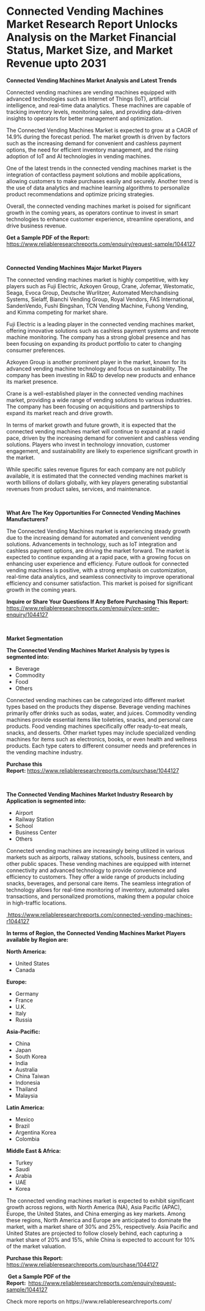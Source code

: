 <p><h1>Connected Vending Machines Market Research Report Unlocks Analysis on the Market Financial Status, Market Size, and Market Revenue upto 2031</h1></p><p><strong>Connected Vending Machines Market Analysis and Latest Trends</strong></p>
<p><p>Connected vending machines are vending machines equipped with advanced technologies such as Internet of Things (IoT), artificial intelligence, and real-time data analytics. These machines are capable of tracking inventory levels, monitoring sales, and providing data-driven insights to operators for better management and optimization.</p><p>The Connected Vending Machines Market is expected to grow at a CAGR of 14.9% during the forecast period. The market growth is driven by factors such as the increasing demand for convenient and cashless payment options, the need for efficient inventory management, and the rising adoption of IoT and AI technologies in vending machines.</p><p>One of the latest trends in the connected vending machines market is the integration of contactless payment solutions and mobile applications, allowing customers to make purchases easily and securely. Another trend is the use of data analytics and machine learning algorithms to personalize product recommendations and optimize pricing strategies.</p><p>Overall, the connected vending machines market is poised for significant growth in the coming years, as operators continue to invest in smart technologies to enhance customer experience, streamline operations, and drive business revenue.</p></p>
<p><strong>Get a Sample PDF of the Report:&nbsp;</strong> <a href="https://www.reliableresearchreports.com/enquiry/request-sample/1044127">https://www.reliableresearchreports.com/enquiry/request-sample/1044127</a></p>
<p>&nbsp;</p>
<p><strong>Connected Vending Machines Major Market Players</strong></p>
<p><p>The connected vending machines market is highly competitive, with key players such as Fuji Electric, Azkoyen Group, Crane, Jofemar, Westomatic, Seaga, Evoca Group, Deutsche Wurlitzer, Automated Merchandising Systems, Sielaff, Bianchi Vending Group, Royal Vendors, FAS International, SandenVendo, Fushi Bingshan, TCN Vending Machine, Fuhong Vending, and Kimma competing for market share.</p><p>Fuji Electric is a leading player in the connected vending machines market, offering innovative solutions such as cashless payment systems and remote machine monitoring. The company has a strong global presence and has been focusing on expanding its product portfolio to cater to changing consumer preferences.</p><p>Azkoyen Group is another prominent player in the market, known for its advanced vending machine technology and focus on sustainability. The company has been investing in R&D to develop new products and enhance its market presence.</p><p>Crane is a well-established player in the connected vending machines market, providing a wide range of vending solutions to various industries. The company has been focusing on acquisitions and partnerships to expand its market reach and drive growth.</p><p>In terms of market growth and future growth, it is expected that the connected vending machines market will continue to expand at a rapid pace, driven by the increasing demand for convenient and cashless vending solutions. Players who invest in technology innovation, customer engagement, and sustainability are likely to experience significant growth in the market.</p><p>While specific sales revenue figures for each company are not publicly available, it is estimated that the connected vending machines market is worth billions of dollars globally, with key players generating substantial revenues from product sales, services, and maintenance.</p></p>
<p>&nbsp;</p>
<p><strong>What Are The Key Opportunities For Connected Vending Machines Manufacturers?</strong></p>
<p><p>The Connected Vending Machines market is experiencing steady growth due to the increasing demand for automated and convenient vending solutions. Advancements in technology, such as IoT integration and cashless payment options, are driving the market forward. The market is expected to continue expanding at a rapid pace, with a growing focus on enhancing user experience and efficiency. Future outlook for connected vending machines is positive, with a strong emphasis on customization, real-time data analytics, and seamless connectivity to improve operational efficiency and consumer satisfaction. This market is poised for significant growth in the coming years.</p></p>
<p><strong>Inquire or Share Your Questions If Any Before Purchasing This Report:</strong> <a href="https://www.reliableresearchreports.com/enquiry/pre-order-enquiry/1044127">https://www.reliableresearchreports.com/enquiry/pre-order-enquiry/1044127</a></p>
<p>&nbsp;</p>
<p><strong>Market Segmentation</strong></p>
<p><strong>The Connected Vending Machines Market Analysis by types is segmented into:</strong></p>
<p><ul><li>Beverage</li><li>Commodity</li><li>Food</li><li>Others</li></ul></p>
<p><p>Connected vending machines can be categorized into different market types based on the products they dispense. Beverage vending machines primarily offer drinks such as sodas, water, and juices. Commodity vending machines provide essential items like toiletries, snacks, and personal care products. Food vending machines specifically offer ready-to-eat meals, snacks, and desserts. Other market types may include specialized vending machines for items such as electronics, books, or even health and wellness products. Each type caters to different consumer needs and preferences in the vending machine industry.</p></p>
<p><strong>Purchase this Report:&nbsp;</strong><a href="https://www.reliableresearchreports.com/purchase/1044127">https://www.reliableresearchreports.com/purchase/1044127</a></p>
<p>&nbsp;</p>
<p><strong>The Connected Vending Machines Market Industry Research by Application is segmented into:</strong></p>
<p><ul><li>Airport</li><li>Railway Station</li><li>School</li><li>Business Center</li><li>Others</li></ul></p>
<p><p>Connected vending machines are increasingly being utilized in various markets such as airports, railway stations, schools, business centers, and other public spaces. These vending machines are equipped with internet connectivity and advanced technology to provide convenience and efficiency to customers. They offer a wide range of products including snacks, beverages, and personal care items. The seamless integration of technology allows for real-time monitoring of inventory, automated sales transactions, and personalized promotions, making them a popular choice in high-traffic locations.</p></p>
<p><a href="https://www.reliableresearchreports.com/connected-vending-machines-r1044127">&nbsp;https://www.reliableresearchreports.com/connected-vending-machines-r1044127</a></p>
<p><strong>In terms of Region, the Connected Vending Machines Market Players available by Region are:</strong></p>
<p>
    <p> <strong> North America: </strong>
        <ul>
            <li>United States</li>
            <li>Canada</li>
        </ul>
        </p> 
    <p> <strong> Europe: </strong>
        <ul>
            <li>Germany</li>
            <li>France</li>
            <li>U.K.</li>
            <li>Italy</li>
            <li>Russia</li>
        </ul>
        </p> 
    <p> <strong> Asia-Pacific: </strong>
        <ul>
            <li>China</li>
            <li>Japan</li>
            <li>South Korea</li>
            <li>India</li>
            <li>Australia</li>
            <li>China Taiwan</li>
            <li>Indonesia</li>
            <li>Thailand</li>
            <li>Malaysia</li>
        </ul>
        </p> 
    <p> <strong> Latin America: </strong>
        <ul>
            <li>Mexico</li>
            <li>Brazil</li>
            <li>Argentina Korea</li>
            <li>Colombia</li>
        </ul>
        </p> 
    <p> <strong> Middle East & Africa: </strong>
        <ul>
            <li>Turkey</li>
            <li>Saudi</li>
            <li>Arabia</li>
            <li>UAE</li>
            <li>Korea</li>
        </ul>
    </p>
    </p>
<p><p>The connected vending machines market is expected to exhibit significant growth across regions, with North America (NA), Asia Pacific (APAC), Europe, the United States, and China emerging as key markets. Among these regions, North America and Europe are anticipated to dominate the market, with a market share of 30% and 25%, respectively. Asia Pacific and United States are projected to follow closely behind, each capturing a market share of 20% and 15%, while China is expected to account for 10% of the market valuation.</p></p>
<p><strong>Purchase this Report: </strong><a href="https://www.reliableresearchreports.com/purchase/1044127">https://www.reliableresearchreports.com/purchase/1044127</a></p>
<p>&nbsp;<strong>Get a Sample PDF of the Report:&nbsp;&nbsp;</strong><a href="https://www.reliableresearchreports.com/enquiry/request-sample/1044127">https://www.reliableresearchreports.com/enquiry/request-sample/1044127</a></p>
<p><strong></strong></p>
<p>Check more reports on https://www.reliableresearchreports.com/</p>